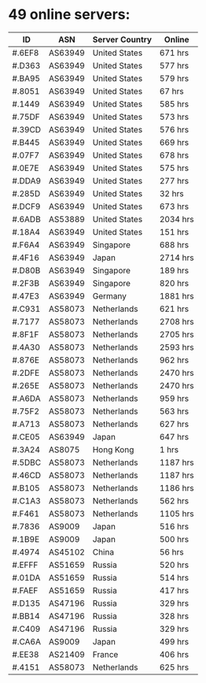 # 49 online servers:

| ID | ASN | Server Country | Online |
| ------ | ------ | ------ | ------ |
| #.6EF8 | AS63949 | United States | 671 hrs |
| #.D363 | AS63949 | United States | 577 hrs |
| #.BA95 | AS63949 | United States | 579 hrs |
| #.8051 | AS63949 | United States | 67 hrs |
| #.1449 | AS63949 | United States | 585 hrs |
| #.75DF | AS63949 | United States | 573 hrs |
| #.39CD | AS63949 | United States | 576 hrs |
| #.B445 | AS63949 | United States | 669 hrs |
| #.07F7 | AS63949 | United States | 678 hrs |
| #.0E7E | AS63949 | United States | 575 hrs |
| #.DDA9 | AS63949 | United States | 277 hrs |
| #.285D | AS63949 | United States | 32 hrs |
| #.DCF9 | AS63949 | United States | 673 hrs |
| #.6ADB | AS53889 | United States | 2034 hrs |
| #.18A4 | AS63949 | United States | 151 hrs |
| #.F6A4 | AS63949 | Singapore | 688 hrs |
| #.4F16 | AS63949 | Japan | 2714 hrs |
| #.D80B | AS63949 | Singapore | 189 hrs |
| #.2F3B | AS63949 | Singapore | 820 hrs |
| #.47E3 | AS63949 | Germany | 1881 hrs |
| #.C931 | AS58073 | Netherlands | 621 hrs |
| #.7177 | AS58073 | Netherlands | 2708 hrs |
| #.8F1F | AS58073 | Netherlands | 2705 hrs |
| #.4A30 | AS58073 | Netherlands | 2593 hrs |
| #.876E | AS58073 | Netherlands | 962 hrs |
| #.2DFE | AS58073 | Netherlands | 2470 hrs |
| #.265E | AS58073 | Netherlands | 2470 hrs |
| #.A6DA | AS58073 | Netherlands | 959 hrs |
| #.75F2 | AS58073 | Netherlands | 563 hrs |
| #.A713 | AS58073 | Netherlands | 627 hrs |
| #.CE05 | AS63949 | Japan | 647 hrs |
| #.3A24 | AS8075 | Hong Kong | 1 hrs |
| #.5DBC | AS58073 | Netherlands | 1187 hrs |
| #.46CD | AS58073 | Netherlands | 1187 hrs |
| #.B105 | AS58073 | Netherlands | 1186 hrs |
| #.C1A3 | AS58073 | Netherlands | 562 hrs |
| #.F461 | AS58073 | Netherlands | 1105 hrs |
| #.7836 | AS9009 | Japan | 516 hrs |
| #.1B9E | AS9009 | Japan | 500 hrs |
| #.4974 | AS45102 | China | 56 hrs |
| #.EFFF | AS51659 | Russia | 520 hrs |
| #.01DA | AS51659 | Russia | 514 hrs |
| #.FAEF | AS51659 | Russia | 417 hrs |
| #.D135 | AS47196 | Russia | 329 hrs |
| #.BB14 | AS47196 | Russia | 328 hrs |
| #.C409 | AS47196 | Russia | 329 hrs |
| #.CA6A | AS9009 | Japan | 499 hrs |
| #.EE38 | AS21409 | France | 406 hrs |
| #.4151 | AS58073 | Netherlands | 625 hrs |

